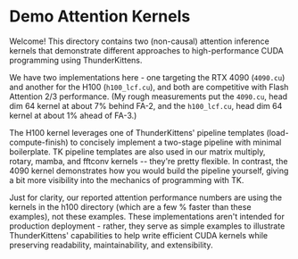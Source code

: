 # Demo Attention Kernels

Welcome! This directory contains two (non-causal) attention inference kernels that demonstrate different approaches to high-performance CUDA programming using ThunderKittens.

We have two implementations here - one targeting the RTX 4090 (`4090.cu`) and another for the H100 (`h100_lcf.cu`), and both are competitive with Flash Attention 2/3 performance. (My rough measurements put the `4090.cu`, head dim 64 kernel at about 7% behind FA-2, and the `h100_lcf.cu`, head dim 64 kernel at about 1% ahead of FA-3.)

The H100 kernel leverages one of ThunderKittens' pipeline templates (load-compute-finish) to concisely implement a two-stage pipeline with minimal boilerplate. TK pipeline templates are also used in our matrix multiply, rotary, mamba, and fftconv kernels -- they're pretty flexible. In contrast, the 4090 kernel demonstrates how you would build the pipeline yourself, giving a bit more visibility into the mechanics of programming with TK.

Just for clarity, our reported attention performance numbers are using the kernels in the h100 directory (which are a few % faster than these examples), not these examples. These implementations aren't intended for production deployment - rather, they serve as simple examples to illustrate ThunderKittens' capabilities to help write efficient CUDA kernels while preserving readability, maintainability, and extensibility.
